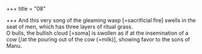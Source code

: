 +++
title = "08"

+++
And this very song of the gleaming wasp [=sacrificial fire] swells in the  seat of men, which has three layers of ritual grass.  
O bulls, the bullish cloud [=soma] is swollen as if at the insemination of  a cow [/at the pouring out of the cow (=milk)], showing favor to the  sons of Manu.  